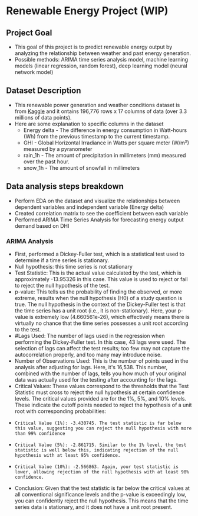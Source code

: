 # Renewable Energy Project (WIP)


## Project Goal
- This goal of this project is to predict renewable energy output by analyzing the relationship between weather and past energy generation.
- Possible methods: ARIMA time series analysis model, machine learning models (linear regression, random forest), deep learning model (neural network model)

## Dataset Description
- This renewable power generation and weather conditions dataset is from [Kaggle](https://www.kaggle.com/datasets/pythonafroz/renewable-power-generation-and-weather-conditions?resource=download) and it ontains 196,776 rows x 17 columns of data (over 3.3 millions of data points).
- Here are some explanation to specific columns in the dataset
  - Energy delta - The difference in energy consumption in Watt-hours (Wh) from the previous timestamp to the current timestamp.
  - GHI - Global Horizontal Irradiance in Watts per square meter (W/m²) measured by a pyranometer
  - rain_1h - The amount of precipitation in millimeters (mm) measured over the past hour.
  - snow_1h - The amount of snowfall in millimeters

## Data analysis steps breakdown
- Perform EDA on the dataset and visualize the relationships between dependent variables and independent variable (Energy delta)
- Created correlation matrix to see the coefficient between each variable
- Performed ARIMA Time Series Analysis for forecasting energy output demand based on DHI

### ARIMA Analysis
- First, performed a Dickey-Fuller test, which is a statistical test used to determine if a time series is stationary.
- Null hypothesis: this time series is not stationary
- Test Statistic: This is the actual value calculated by the test, which is approximately -13.95326 in this case. This value is used to reject or fail to reject the null hypothesis of the test.
- p-value: This tells us the probability of finding the observed, or more extreme, results when the null hypothesis (H0) of a study question is true. The null hypothesis in the context of the Dickey-Fuller test is that the time series has a unit root (i.e., it is non-stationary). Here, your p-value is extremely low (4.660561e-26), which effectively means there is virtually no chance that the time series possesses a unit root according to the test.
- #Lags Used: The number of lags used in the regression when performing the Dickey-Fuller test. In this case, 43 lags were used. The selection of lags can affect the test results; too few may not capture the autocorrelation properly, and too many may introduce noise.
- Number of Observations Used: This is the number of points used in the analysis after adjusting for lags. Here, it's 16,538. This number, combined with the number of lags, tells you how much of your original data was actually used for the testing after accounting for the lags.
- Critical Values: These values correspond to the thresholds that the Test Statistic must cross to reject the null hypothesis at certain confidence levels. The critical values provided are for the 1%, 5%, and 10% levels. These indicate the cutoff points needed to reject the hypothesis of a unit root with corresponding probabilities:
-     Critical Value (1%): -3.430745. The test statistic is far below this value, suggesting you can reject the null hypothesis with more than 99% confidence
-     Critical Value (5%): -2.861715. Similar to the 1% level, the test statistic is well below this, indicating rejection of the null hypothesis with at least 95% confidence.
-     Critical Value (10%): -2.566863. Again, your test statistic is lower, allowing rejection of the null hypothesis with at least 90% confidence.
- Conclusion: Given that the test statistic is far below the critical values at all conventional significance levels and the p-value is exceedingly low, you can confidently reject the null hypothesis. This means that the time series data is stationary, and it does not have a unit root present.









